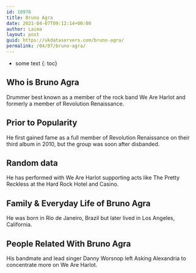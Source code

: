 ```yaml
---
id: 10976
title: Bruno Agra
date: 2021-04-07T09:12:14+00:00
author: Laima
layout: post
guid: https://ukdataservers.com/bruno-agra/
permalink: /04/07/bruno-agra/
---
```


* some text
{: toc}


## Who is Bruno Agra
                  
                  
                  
Drummer best known as a member of the rock band We Are Harlot and formerly a member of Revolution Renaissance.
                  
              
            
              
            
                
                
                
## Prior to Popularity
                  
                  
                  
He first gained fame as a full member of Revolution Renaissance on their third album in 2010, but the group was soon after disbanded.
                  
              
            
              
            
                
                
                
## Random data
                  
                  
                  
He has performed with We Are Harlot supporting acts like The Pretty Reckless at the Hard Rock Hotel and Casino.
                  
              
            
              
            
                
                
                
## Family & Everyday Life of Bruno Agra
                  
                  
                  
He was born in Rio de Janeiro, Brazil but later lived in Los Angeles, California.
                  
              
            
              
            
                
                
                
## People Related With Bruno Agra
                  
                  
                  
His bandmate and lead singer Danny Worsnop left Asking Alexandria to concentrate more on We Are Harlot.
                  
              
            
              
            
                
              
            
              
              
            
            
              
            
          
          
          